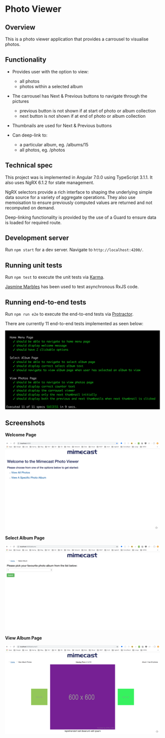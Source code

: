 # Photo Viewer

## Overview

This is a photo viewer application that provides a carrousel to visualise photos.

## Functionality

* Provides user with the option to view:
  * all photos
  * photos within a selected album

* The carrousel has Next & Previous buttons to navigate through the pictures
  * previous button is not shown if at start of photo or album collection
  * next button is not shown if at end of photo or album collection

* Thumbnails are used for Next & Previous buttons

* Can deep-link to:
  * a particular album, eg. /albums/15
  * all photos, eg. /photos

## Technical spec

This project was is implemented in Angular 7.0.0 using TypeScript 3.1.1. It also uses NgRX 6.1.2 for state management.

NgRX selectors provide a rich interface to shaping the underlying simple data source for a variety of aggregate operations. They also use memoisation to ensure previously computed values are returned and not recomputed on demand.

Deep-linking functionality is provided by the use of a Guard to ensure data is loaded for required route.

## Development server

Run `npm start` for a dev server. Navigate to `http://localhost:4200/`.

## Running unit tests

Run `npm test` to execute the unit tests via [Karma](https://karma-runner.github.io).

[Jasmine Marbles](https://github.com/ReactiveX/rxjs/blob/master/doc/marble-testing.md) has been used to test asynchronous RxJS code.

## Running end-to-end tests

Run `npm run e2e` to execute the end-to-end tests via [Protractor](http://www.protractortest.org/).

There are currently 11 end-to-end tests implemented as seen below:

![E2E Tests](https://github.com/paddycakes/photo-viewer/blob/master/src/assets/images/protractor-test-output.png)

## Screenshots

**Welcome Page**

![Welcome Page](https://github.com/paddycakes/photo-viewer/blob/master/src/assets/images/welcome-page.png)

**Select Album Page**

![Select Album Page](https://github.com/paddycakes/photo-viewer/blob/master/src/assets/images/select-album-page.png)

**View Album Page**

![View Album Page](https://github.com/paddycakes/photo-viewer/blob/master/src/assets/images/view-album-page.png)
